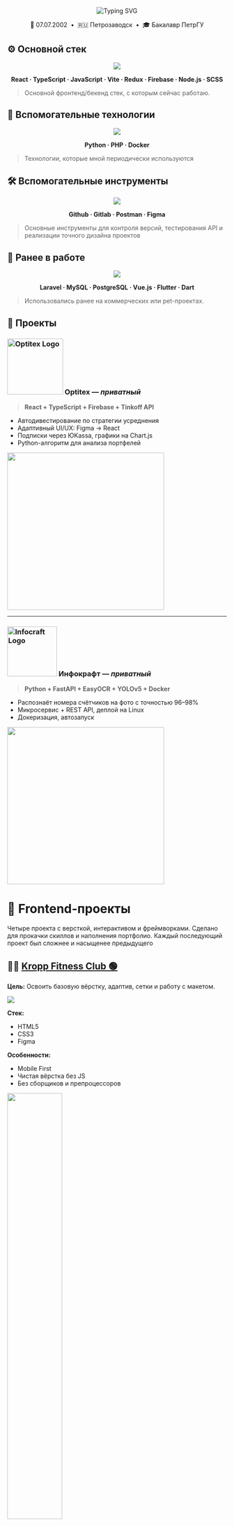 <!-- Заставка -->
<p align="center">
  <img src="https://readme-typing-svg.herokuapp.com?font=Fira+Code&pause=1000&color=36BCF7&center=true&width=435&lines=Привет!+Я+Артём+Бровкин;Frontend+разработчик;React+%7C+TypeScript+%7C+REST_API" alt="Typing SVG" />
</p>

<p align="center">
  🎂 07.07.2002 &nbsp;•&nbsp; 🇷🇺 Петрозаводск &nbsp;•&nbsp; 🎓 Бакалавр ПетрГУ  
</p>

## ⚙️ Основной стек

<p align="center">
  <img src="https://skillicons.dev/icons?i=react,ts,js,vite,redux,firebase,nodejs,scss" />
</p>

<p align="center">
  <b>React · TypeScript · JavaScript · Vite · Redux · Firebase · Node.js · SCSS</b>
</p>

> Основной фронтенд/бекенд стек, с которым сейчас работаю.

## 🔧 Вспомогательные технологии

<p align="center">
  <img src="https://skillicons.dev/icons?i=python,php,docker" />
</p>

<p align="center">
  <b>Python · PHP · Docker </b>
</p>

> Технологии, которые мной периодически используются

## 🛠 Вспомогательные инструменты

<p align="center">
  <img src="https://skillicons.dev/icons?i=github,gitlab,postman,figma" />
</p>

<p align="center">
  <b>Github · Gitlab · Postman · Figma</b>
</p>

> Основные инструменты для контроля версий, тестирования API и реализации точного дизайна проектов

## 📂 Ранее в работе

<p align="center">
  <img src="https://skillicons.dev/icons?i=laravel,mysql,postgres,vuejs,flutter,dart" />
</p>

<p align="center">
  <b>Laravel · MySQL · PostgreSQL · Vue.js · Flutter · Dart</b>
</p>

> Использовались ранее на коммерческих или pet-проектах.

## 🚀 Проекты

### <img src="https://github.com/BrovkinArtem/BrovkinArtem/blob/main/ttt-Kittl%20(1).svg" alt="Optitex Logo" width="128" /> Optitex — *приватный*

> **React + TypeScript + Firebase + Tinkoff API**

- Автодивестирование по стратегии усреднения  
- Адаптивный UI/UX: Figma → React  
- Подписки через ЮKassa, графики на Chart.js  
- Python-алгоритм для анализа портфелей

<img src="https://github.com/BrovkinArtem/BrovkinArtem/blob/main/tia.jpg" width="360px" />

---

###  <img src="https://infocraft.ru/images/infocraft/logo.svg" alt="Infocraft Logo" width="114" /> Инфокрафт — *приватный*  
> **Python + FastAPI + EasyOCR + YOLOv5 + Docker**


- Распознаёт номера счётчиков на фото с точностью 96–98%  
- Микросервис + REST API, деплой на Linux  
- Докеризация, автозапуск

<img src="https://github.com/BrovkinArtem/BrovkinArtem/blob/main/easy.jpg" width="360px" />

# 💼 Frontend-проекты

Четыре проекта с версткой, интерактивом и фреймворками. Сделано для прокачки скиллов и наполнения портфолио.
Каждый последующий проект был сложнее и насыщенее предыдущего

## 🏋️‍♂️ [Kropp Fitness Club 🟢](https://github.com/BrovkinArtem/Kropp-Fitness-Club)

**Цель:** 
Освоить базовую вёрстку, адаптив, сетки и работу с макетом.

<img src="https://skillicons.dev/icons?i=html,css,figma" />

**Стек:**  
- HTML5  
- CSS3  
- Figma

**Особенности:**  
- Mobile First  
- Чистая вёрстка без JS  
- Без сборщиков и препроцессоров

<img src="https://github.com/BrovkinArtem/Kropp-Fitness-Club/blob/main/screenshots/kropp1.png" width="50%"/>

---

## 🌈 [Positivus 🟡](https://github.com/BrovkinArtem/Positivus)

**Цель:**  
Практика адаптива, SCSS и методологии БЭМ.

<img src="https://skillicons.dev/icons?i=html,scss,figma" />

**Стек:**  
- HTML5  
- SCSS  
- Figma  
- БЭМ

**Особенности:**  
- Mobile First  
- БЭМ-структура классов  
- SCSS с вложенностью  
- Без JS

<img src="https://github.com/BrovkinArtem/Positivus/blob/main/screenshots/Positivus1.png" width="50%"/>

---

## 💡 [FutureTech 🔴](https://github.com/BrovkinArtem/FutureTech)

**Цель:**  
Подключить JavaScript и создать полноценный сайт с логикой.

<img src="https://skillicons.dev/icons?i=html,scss,js,figma" />

**Стек:**  
- HTML5  
- SCSS  
- JavaScript (Vanilla)  
- Figma  
- БЭМ

**Особенности:**  
- Бургер-меню  
- Липкая шапка  
- Видео-плеер  
- Табы  
- Input mask  
- Кастомные select и accordion  
- Проект из 6 страниц  
- Чистый JS без фреймворков

<img src="https://github.com/BrovkinArtem/FutureTech/blob/main/screenshots/home/home1.png" width="50%" />

---

## 🎬 [StreamVibe 🔥](https://github.com/BrovkinArtem/StreamVibe)

**Цель:**  
Начало погружения в изучение React и компонентного подхода, сборка через Vite.

<img src="https://minista.qranoko.jp/assets/images/logo.svg" width="128" height="48" />
<img src="https://skillicons.dev/icons?i=react,scss,vite,figma" />

**Стек:**  
- React / JSX  
- SCSS  
- Vite  
- Minista  
- Figma  
- Библиотеки: `classnames`, `imask`, `swiper`

**Особенности:**  
- Компонентная структура  
- Сложный UI: рейтинги, слайдеры, чекбоксы  
- Бургер-меню и sticky header  
- Кастомные формы  
- Mobile First + адаптив  
- Сборка через Vite

<img src="https://github.com/BrovkinArtem/StreamVibe/blob/main/screenshots/home/stream_home1.png" width="50%" />

---

## 💼 Немного о себе

- 2 года commercial‑опыта как Frontend‑разработчик  
- Пишу быстро, структурно, с прицелом на масштабирование  
- Соблюдаю DRY, модульность и читаемость  
- Хорошо коммуницирую в команде, открыт к фидбеку  
- Делаю — не выдумываю


## 🎯 Цель

🚀 Вырости до **full‑stack или senior frontend** (React + backend stack)

---

## 📫 Связь

<p align="center">
  <a href="https://t.me/ArtemiyBrovkin">
    <img src="https://img.shields.io/badge/Telegram-@ArtemiyBrovkin-0099ff?style=for-the-badge&logo=telegram" />
  </a>
</p>
